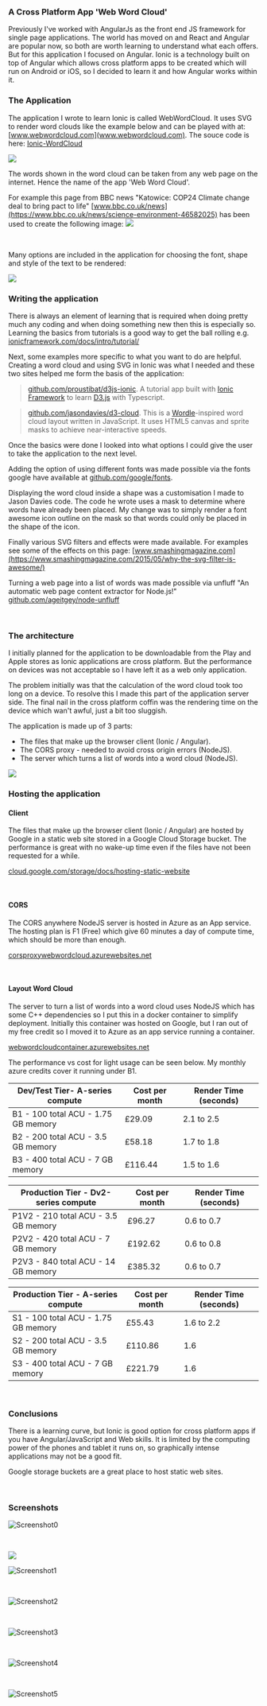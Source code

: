 

### A Cross Platform App 'Web Word Cloud'

Previously I've worked with AngularJs as the front end JS framework for single page applications. The world has moved on and React and Angular are popular now, so both are worth learning to understand what each offers. But for this application I focused on Angular. Ionic is a technology built on top of Angular which allows cross platform apps to be created which will run on Android or iOS, so I decided to learn it and how Angular works within it. 

### The Application

The application I wrote to learn Ionic is called WebWordCloud. It uses SVG to render word clouds like the example below and can be played with at: [www.webwordcloud.com](www.webwordcloud.com). The souce code is here: [Ionic-WordCloud](https://github.com/julianperrott/Ionic-WordCloud)

![](https://raw.githubusercontent.com/julianperrott/Ionic-WordCloud/master/post/img/WebWordCloud1.jpg)

The words shown in the word cloud can be taken from any web page on the internet. Hence the name of the app 'Web Word Cloud'.

For example this page from BBC news "Katowice: COP24 Climate change deal to bring pact to life" [www.bbc.co.uk/news](https://www.bbc.co.uk/news/science-environment-46582025) has been used to create the following image:
![](https://raw.githubusercontent.com/julianperrott/Ionic-WordCloud/master/post/img/WebWordCloud2.jpg) 



<br/>

Many options are included in the application for choosing the font, shape and style of the text to be rendered:

![](https://raw.githubusercontent.com/julianperrott/Ionic-WordCloud/master/post/img/WebWordCloud_options.png)



### Writing the application

There is always an element of learning that is required when doing pretty much any coding and when doing something new then this is especially so. Learning the basics from tutorials is a good way to get the ball rolling e.g. [ionicframework.com/docs/intro/tutorial/](https://ionicframework.com/docs/intro/tutorial/)

Next, some examples more specific to what you want to do are helpful. Creating a word cloud and using SVG in Ionic was what I needed and these two sites helped me form the basis of the application:

> [github.com/proustibat/d3js-ionic](https://github.com/proustibat/d3js-ionic). A tutorial app built with [Ionic Framework](https://ionicframework.com/) to learn [D3.js](https://d3js.org/) with Typescript.
>


> [github.com/jasondavies/d3-cloud](https://github.com/jasondavies/d3-cloud). This is a [Wordle](http://www.wordle.net/)-inspired word cloud layout written in JavaScript. It uses HTML5 canvas and sprite masks to achieve near-interactive speeds. 

Once the basics were done I looked into what options I could give the user to take the application to the next level.

Adding the option of using different fonts was made possible via the fonts google have available at [github.com/google/fonts](https://github.com/google/fonts).

Displaying the word cloud inside a shape was a customisation I made to Jason Davies code. The code he wrote uses a mask to determine where words have already been placed. My change was to simply render a font awesome icon outline on the mask so that words could only be placed in the shape of the icon.

Finally various SVG filters and effects were made available. For examples see some of the effects on this page: [www.smashingmagazine.com](https://www.smashingmagazine.com/2015/05/why-the-svg-filter-is-awesome/)

Turning a web page into a list of words was made possible via unfluff "An automatic web page content extractor for Node.js!"  [github.com/ageitgey/node-unfluff](https://github.com/ageitgey/node-unfluff)

</br>

### The architecture

I initially planned for the application to be downloadable from the Play and Apple stores as Ionic applications are cross platform. But the performance on devices was not acceptable so I have left it as a web only application.

The problem initially was that the calculation of the word cloud took too long on a device. To resolve this I made this part of the application server side. The final nail in the cross platform coffin was the rendering time on the device which wan't awful, just a bit too sluggish.

The application is made up of 3 parts:

* The files that make up the browser client (Ionic / Angular).
* The CORS proxy - needed to avoid cross origin errors (NodeJS).
* The server which turns a list of words into a word cloud (NodeJS).

![](https://raw.githubusercontent.com/julianperrott/Ionic-WordCloud/master/post/img/webwordcloud_architecture.jpg)



###  Hosting the application

#### Client

The files that make up the browser client (Ionic / Angular) are hosted by Google in a static web site stored in a Google Cloud Storage bucket. The performance is great with no wake-up time even if the files have not been requested for a while.

 [cloud.google.com/storage/docs/hosting-static-website](https://cloud.google.com/storage/docs/hosting-static-website)

<br/>

#### CORS

The CORS anywhere NodeJS server is hosted in Azure as an App service. The hosting plan is F1 (Free) which give 60 minutes a day of compute time, which should be more than enough.

[corsproxywebwordcloud.azurewebsites.net](https://corsproxywebwordcloud.azurewebsites.net/)

<br/>

#### Layout Word Cloud

The server to turn a list of words into a word cloud uses NodeJS which has some C++ dependencies so I put this in a docker container to simplify deployment. Initially this container was hosted on Google, but I ran out of my free credit so I moved it to Azure as an app service running a container.

[webwordcloudcontainer.azurewebsites.net](https://webwordcloudcontainer.azurewebsites.net/)

The performance vs cost for light usage can be seen below. My monthly azure credits cover it running under B1.

| Dev/Test Tier- A-series compute     | Cost per month | Render Time (seconds) |
| ----------------------------------- | -------------- | --------------------- |
| B1 - 100 total ACU - 1.75 GB memory | £29.09         | 2.1 to 2.5            |
| B2 - 200 total ACU - 3.5 GB memory  | £58.18         | 1.7 to 1.8            |
| B3 - 400 total ACU - 7 GB memory    | £116.44        | 1.5 to 1.6            |

| Production Tier - Dv2-series compute | Cost per month | Render Time (seconds) |
| ------------------------------------ | -------------- | --------------------- |
| P1V2 - 210 total ACU - 3.5 GB memory | £96.27         | 0.6 to 0.7            |
| P2V2 - 420 total ACU - 7 GB memory   | £192.62        | 0.6 to 0.8            |
| P2V3 - 840 total ACU - 14 GB memory  | £385.32        | 0.6 to 0.7            |

| Production Tier - A-series compute  | Cost per month | Render Time (seconds) |
| ----------------------------------- | -------------- | --------------------- |
| S1 - 100 total ACU - 1.75 GB memory | £55.43         | 1.6 to 2.2            |
| S2 - 200 total ACU - 3.5 GB memory  | £110.86        | 1.6                   |
| S3 - 400 total ACU - 7 GB memory    | £221.79        | 1.6                   |

<br/>

### Conclusions

There is a learning curve, but Ionic is good option for cross platform apps if you have Angular/JavaScript and Web skills. It is limited by the computing power of the phones and tablet it runs on, so graphically intense applications may not be a good fit. 

Google storage buckets are a great place to host static web sites.


<br/>

### Screenshots


![Screenshot0](https://raw.githubusercontent.com/julianperrott/Ionic-WordCloud/master/post/img/Screenshot0.jpg)

<br/>

![](https://raw.githubusercontent.com/julianperrott/Ionic-WordCloud/master/post/img/Screenshot.jpg)

![Screenshot1](https://raw.githubusercontent.com/julianperrott/Ionic-WordCloud/master/post/img/Screenshot1.jpg)

<br/>

![Screenshot2](https://raw.githubusercontent.com/julianperrott/Ionic-WordCloud/master/post/img/Screenshot2.jpg)

<br/>

![Screenshot3](https://raw.githubusercontent.com/julianperrott/Ionic-WordCloud/master/post/img/Screenshot3.jpg)

<br/>

![Screenshot4](https://raw.githubusercontent.com/julianperrott/Ionic-WordCloud/master/post/img/Screenshot4.jpg)

<br/>

![Screenshot5](https://raw.githubusercontent.com/julianperrott/Ionic-WordCloud/master/post/img/Screenshot5.jpg)


